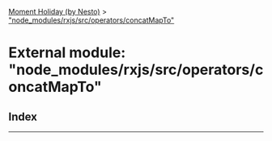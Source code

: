 [Moment Holiday (by Nesto)](../README.md) > ["node_modules/rxjs/src/operators/concatMapTo"](../modules/_node_modules_rxjs_src_operators_concatmapto_.md)

# External module: "node_modules/rxjs/src/operators/concatMapTo"

## Index

---

